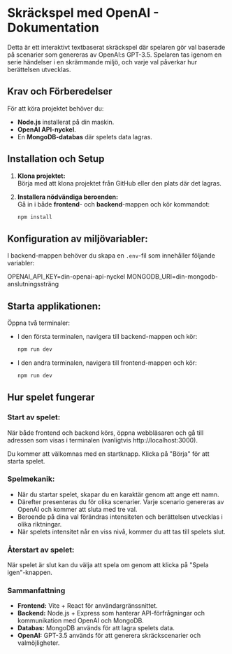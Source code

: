 # **Skräckspel med OpenAI - Dokumentation**

Detta är ett interaktivt textbaserat skräckspel där spelaren gör val baserade på scenarier som genereras av OpenAI:s GPT-3.5. Spelaren tas igenom en serie händelser i en skrämmande miljö, och varje val påverkar hur berättelsen utvecklas.

## **Krav och Förberedelser**
För att köra projektet behöver du:
- **Node.js** installerat på din maskin.
- **OpenAI API-nyckel**.
- En **MongoDB-databas** där spelets data lagras.

## **Installation och Setup**

1. **Klona projektet:**  
   Börja med att klona projektet från GitHub eller den plats där det lagras.

2. **Installera nödvändiga beroenden:**  
   Gå in i både **frontend**- och **backend**-mappen och kör kommandot:

   ```bash
   npm install

 ## **Konfiguration av miljövariabler:**

I backend-mappen behöver du skapa en `.env`-fil som innehåller följande variabler:

OPENAI_API_KEY=din-openai-api-nyckel
MONGODB_URI=din-mongodb-anslutningssträng

## **Starta applikationen:**

Öppna två terminaler:

- I den första terminalen, navigera till backend-mappen och kör:

  ```bash
  npm run dev

- I den andra terminalen, navigera till frontend-mappen och kör:

  ```bash
  npm run dev

## **Hur spelet fungerar**

### **Start av spelet:**
När både frontend och backend körs, öppna webbläsaren och gå till adressen som visas i terminalen (vanligtvis http://localhost:3000).

Du kommer att välkomnas med en startknapp. Klicka på "Börja" för att starta spelet.

### **Spelmekanik:**
- När du startar spelet, skapar du en karaktär genom att ange ett namn.
- Därefter presenteras du för olika scenarier. Varje scenario genereras av OpenAI och kommer att sluta med tre val.
- Beroende på dina val förändras intensiteten och berättelsen utvecklas i olika riktningar.
- När spelets intensitet når en viss nivå, kommer du att tas till spelets slut.

### **Återstart av spelet:**
När spelet är slut kan du välja att spela om genom att klicka på "Spela igen"-knappen.

### **Sammanfattning**
- **Frontend:** Vite + React för användargränssnittet.
- **Backend:** Node.js + Express som hanterar API-förfrågningar och kommunikation med OpenAI och MongoDB.
- **Databas:** MongoDB används för att lagra spelets data.
- **OpenAI:** GPT-3.5 används för att generera skräckscenarier och valmöjligheter.
